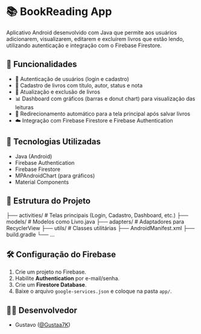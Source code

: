 # 📚 BookReading App

Aplicativo Android desenvolvido com Java que permite aos usuários adicionarem, visualizarem, editarem e excluírem livros que estão lendo, utilizando autenticação e integração com o Firebase Firestore.

## 🚀 Funcionalidades

- 🔐 Autenticação de usuários (login e cadastro)
- 📖 Cadastro de livros com título, autor, status e nota
- 📝 Atualização e exclusão de livros
- 📊 Dashboard com gráficos (barras e donut chart) para visualização das leituras
- 🔄 Redirecionamento automático para a tela principal após salvar livros
- ☁️ Integração com Firebase Firestore e Firebase Authentication

## 🧱 Tecnologias Utilizadas

- Java (Android)
- Firebase Authentication
- Firebase Firestore
- MPAndroidChart (para gráficos)
- Material Components

## 📂 Estrutura do Projeto

├── activities/           # Telas principais (Login, Cadastro, Dashboard, etc.)
├── models/               # Modelos como Livro.java
├── adapters/             # Adaptadores para RecyclerView
├── utils/                # Classes utilitárias
├── AndroidManifest.xml
├── build.gradle
└── ...

## 🛠️ Configuração do Firebase

1. Crie um projeto no Firebase.
2. Habilite **Authentication** por e-mail/senha.
3. Crie um **Firestore Database**.
4. Baixe o arquivo `google-services.json` e coloque na pasta `app/`.

## 👨‍💻 Desenvolvedor

- Gustavo ([@Gustaa7K](https://github.com/Gustaa7K))
